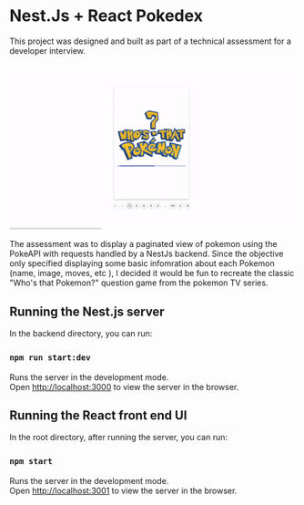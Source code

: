 # Nest.Js + React Pokedex

This project was designed and built as part of a technical assessment for a developer interview.

![alt text](src/images/demo.gif)

The assessment was to display a paginated view of pokemon using the PokeAPI with requests handled by a NestJs backend. Since the objective only specified displaying some basic infomration about each Pokemon (name, image, moves, etc ), I decided it would be fun to recreate the classic "Who's that Pokemon?" question game from the pokemon TV series.

## Running the Nest.js server

In the backend directory, you can run:

### `npm run start:dev`

Runs the server in the development mode.\
Open [http://localhost:3000](http://localhost:3000) to view the server in the browser.

## Running the React front end UI

In the root directory, after running the server, you can run:

### `npm start`

Runs the server in the development mode.\
Open [http://localhost:3001](http://localhost:3001) to view the server in the browser.
